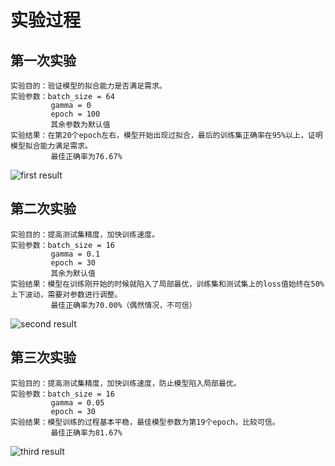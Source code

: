 # 实验过程

## 第一次实验
    实验目的：验证模型的拟合能力是否满足需求。
    实验参数：batch_size = 64  
             gamma = 0 
             epoch = 100
             其余参数为默认值
    实验结果：在第20个epoch左右，模型开始出现过拟合，最后的训练集正确率在95%以上，证明模型拟合能力满足需求。  
             最佳正确率为76.67%
![first result]()
## 第二次实验
    实验目的：提高测试集精度，加快训练速度。
    实验参数：batch_size = 16
             gamma = 0.1
             epoch = 30
             其余为默认值
    实验结果：模型在训练刚开始的时候就陷入了局部最优，训练集和测试集上的loss值始终在50%上下波动，需要对参数进行调整。
             最佳正确率为70.00%（偶然情况，不可信）
![second result]()
## 第三次实验
    实验目的：提高测试集精度，加快训练速度，防止模型陷入局部最优。
    实验参数：batch_size = 16
             gamma = 0.05
             epoch = 30
    实验结果：模型训练的过程基本平稳，最佳模型参数为第19个epoch，比较可信。
             最佳正确率为81.67%
![third result]()


